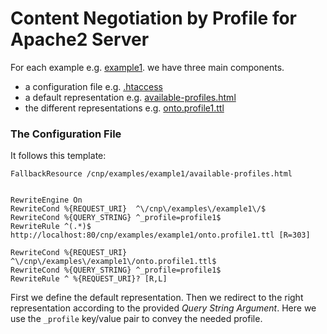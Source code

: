 # Content Negotiation by Profile for Apache2 Server

For each example e.g. [example1](/cnp/examples/example1). we have three main components. 
* a configuration file e.g. [.htaccess](/cnp/examples/example1/.htaccess)
* a default representation e.g. [available-profiles.html](/cnp/examples/example1/available-profiles.html)
* the different representations e.g. [onto.profile1.ttl](/cnp/examples/example1/onto.profile1.ttl)

### The Configuration File

It follows this template:

```cgi
FallbackResource /cnp/examples/example1/available-profiles.html


RewriteEngine On 
RewriteCond %{REQUEST_URI}  ^\/cnp\/examples\/example1\/$ 
RewriteCond %{QUERY_STRING} ^_profile=profile1$ 
RewriteRule ^(.*)$ http://localhost:80/cnp/examples/example1/onto.profile1.ttl [R=303]

RewriteCond %{REQUEST_URI}  ^\/cnp\/examples\/example1\/onto.profile1.ttl$ 
RewriteCond %{QUERY_STRING} ^_profile=profile1$    
RewriteRule ^ %{REQUEST_URI}? [R,L]
```

First we define the default representation. Then we redirect to the right representation according to the provided *Query String Argument*. Here we use the `_profile` key/value pair to convey the needed profile.
